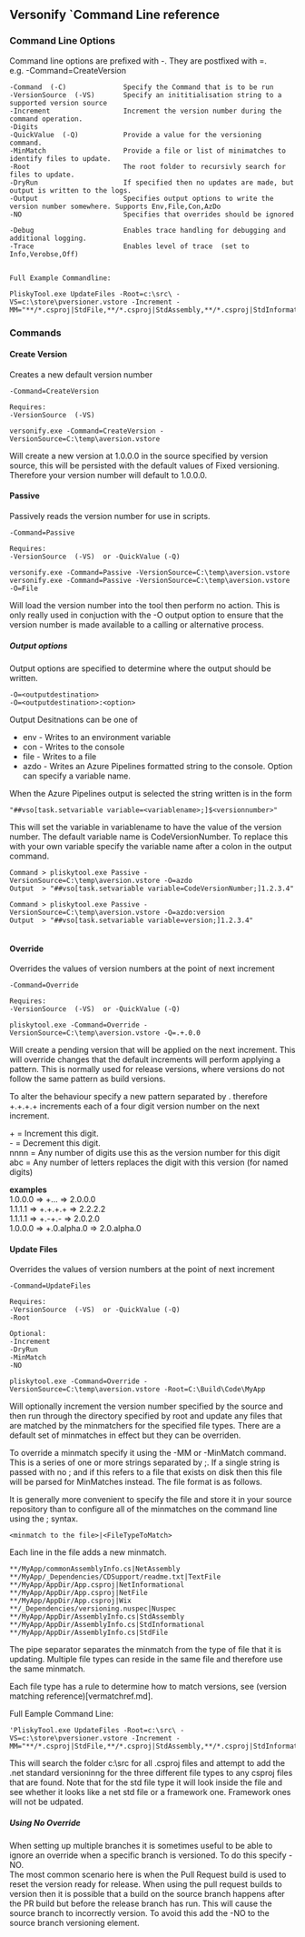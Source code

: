 ## Versonify `Command Line reference

### Command Line Options

Command line options are prefixed with -.  They are postfixed with =.  
e.g. -Command=CreateVersion 

```plaintext
-Command  (-C)              Specify the Command that is to be run
-VersionSource  (-VS)       Specify an inititialisation string to a supported version source
-Increment                  Increment the version number during the command operation.
-Digits                     
-QuickValue  (-Q)           Provide a value for the versioning command.
-MinMatch                   Provide a file or list of minimatches to identify files to update.
-Root                       The root folder to recursivly search for files to update.
-DryRun                     If specified then no updates are made, but output is written to the logs.
-Output                     Specifies output options to write the version number somewhere. Supports Env,File,Con,AzDo
-NO                         Specifies that overrides should be ignored

-Debug                      Enables trace handling for debugging and additional logging.
-Trace                      Enables level of trace  (set to Info,Verobse,Off)


Full Example Commandline:

PliskyTool.exe UpdateFiles -Root=c:\src\ -VS=c:\store\pversioner.vstore -Increment -MM="**/*.csproj|StdFile,**/*.csproj|StdAssembly,**/*.csproj|StdInformational"

```

### Commands

#### Create Version

Creates a new default version number 

```plaintext
-Command=CreateVersion

Requires:
-VersionSource  (-VS)
```

```dos
versonify.exe -Command=CreateVersion -VersionSource=C:\temp\aversion.vstore
```

Will create a new version at 1.0.0.0 in the source specified by version source, this will be persisted with the default values of Fixed versioning. Therefore your version number will default to 1.0.0.0.

#### Passive

Passively reads the version number for use in scripts.

```plaintext
-Command=Passive

Requires:
-VersionSource  (-VS)  or -QuickValue (-Q)
```

```dos
versonify.exe -Command=Passive -VersionSource=C:\temp\aversion.vstore
versonify.exe -Command=Passive -VersionSource=C:\temp\aversion.vstore -O=File
```

Will load the version number into the tool then perform no action.  This is only really used in conjuction with the -O output option to ensure that the version number is made available to a calling or alternative process.

##### Output options

Output options are specified to determine where the output should be written.

```plaintext
-O=<outputdestination>
-O=<outputdestination>:<option>
```

Output Desitnations can be one of 
* env - Writes to an environment variable 
* con - Writes to the console
* file - Writes to a file
* azdo - Writes an Azure Pipelines formatted string to the console.  Option can specify a variable name.

When the Azure Pipelines output is selected the string written is in the form

```plaintext
"##vso[task.setvariable variable=<variablename>;]$<versionnumber>"
```

This will set the variable in variablename to have the value of the version number.  The default variable name is  CodeVersionNumber.  To replace this with your own variable specify the variable name after a colon in the output command.

```dos
Command > pliskytool.exe Passive -VersionSource=C:\temp\aversion.vstore -O=azdo
Output  > "##vso[task.setvariable variable=CodeVersionNumber;]1.2.3.4"

Command > pliskytool.exe Passive -VersionSource=C:\temp\aversion.vstore -O=azdo:version
Output  > "##vso[task.setvariable variable=version;]1.2.3.4"


```

#### Override
Overrides the values of version numbers at the point of next increment

```plaintext
-Command=Override

Requires:
-VersionSource  (-VS)  or -QuickValue (-Q)
```

```dos
pliskytool.exe -Command=Override -VersionSource=C:\temp\aversion.vstore -Q=.+.0.0
```

Will create a pending version that will be applied on the next increment.  This will override changes that the default increments will perform applying a pattern.  This is normally used for release versions, where versions do not follow the same pattern as build versions.  

To alter the behaviour specify a new pattern separated by . therefore +.+.+.+ increments each of a four digit version number on the next increment.

\+ = Increment this digit.  
\- = Decrement this digit.  
nnnn = Any number of digits use this as the version number for this digit  
abc  = Any number of letters replaces the digit with this version (for named digits)  

**examples**  
1.0.0.0  =>  +...  => 2.0.0.0  
1.1.1.1  =>  +.+.+.+ => 2.2.2.2  
1.1.1.1 => +.-+.-  => 2.0.2.0  
1.0.0.0 => +.0.alpha.0  => 2.0.alpha.0  

#### Update Files
Overrides the values of version numbers at the point of next increment

```plaintext
-Command=UpdateFiles

Requires:
-VersionSource  (-VS)  or -QuickValue (-Q)
-Root

Optional:
-Increment
-DryRun
-MinMatch 
-NO
```

```dos
pliskytool.exe -Command=Override -VersionSource=C:\temp\aversion.vstore -Root=C:\Build\Code\MyApp
```
Will optionally increment the version number specified by the source and then run through the directory specified by root and update any files that are matched by the minmatchers for the specified file types.  There are a default set of minmatches in effect but they can be overriden.

To override a minmatch specify it using the -MM or -MinMatch command.  This is a series of one or more strings separated by ;.  If a single string is passed with no ; and if this refers to a file that exists on disk then this file will be parsed for MinMatches instead.  The file format is as follows.

It is generally more convenient to specify the file and store it in your source repository than to configure all of the minmatches on the command line using the ; syntax.

```plaintext
<minmatch to the file>|<FileTypeToMatch>
```
Each line in the file adds a new minmatch. 

```plaintext
**/MyApp/commonAssemblyInfo.cs|NetAssembly
**/MyApp/_Dependencies/CDSupport/readme.txt|TextFile
**/MyApp/AppDir/App.csproj|NetInformational
**/MyApp/AppDir/App.csproj|NetFile
**/MyApp/AppDir/App.csproj|Wix
**/_Dependencies/versioning.nuspec|Nuspec
**/MyApp/AppDir/AssemblyInfo.cs|StdAssembly
**/MyApp/AppDir/AssemblyInfo.cs|StdInformational
**/MyApp/AppDir/AssemblyInfo.cs|StdFile
```

The pipe separator separates the minmatch from the type of file that it is updating.  Multiple file types can reside in the same file and therefore use the same minmatch.

Each file type has a rule to determine how to match versions, see (version matching reference)[vermatchref.md].



Full Eample Command Line:
```dos
'PliskyTool.exe UpdateFiles -Root=c:\src\ -VS=c:\store\pversioner.vstore -Increment -MM="**/*.csproj|StdFile,**/*.csproj|StdAssembly,**/*.csproj|StdInformational"
```
This will search the folder c:\src for all .csproj files and attempt to add the .net standard versioninng for the three different file types to any csproj files that are
found.  Note that for the std file type it will look inside the file and see whether it looks like a net std file or a framework one.  Framework ones
will not be udpated. 

##### Using No Override
When setting up multiple branches it is sometimes useful to be able to ignore an override when a specific branch is versioned.  To do this specify -NO.      
The most common scenario here is when the Pull Request build is used to reset the version ready for release.  When using the pull request builds to version then it is possible that a build on the source branch happens after the PR build but before the release branch has run.  This will cause the source branch to incorrectly version.  To avoid this add the -NO to the source branch versioning element.



